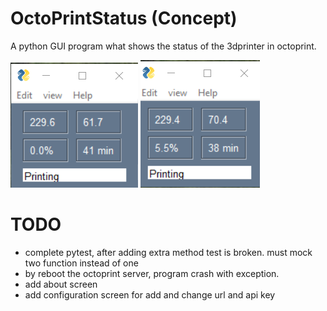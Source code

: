 # OctoPrintStatus (Concept)

A python GUI program what shows the status of the 3dprinter in octoprint.

![](https://github.com/AndreRozendaal/OctoPrintStatus/raw/master/images/screencapture1.PNG)
![](https://github.com/AndreRozendaal/OctoPrintStatus/raw/master/images/screencapture2.PNG)

# TODO

- complete pytest, after adding extra method test is broken. must mock two function instead of one
- by reboot the octoprint server, program crash with exception.
- add about screen
- add configuration screen for add and change url and api key
